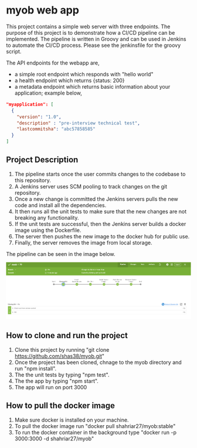 # myob web app
This project contains a simple web server with three endpoints. The purpose of this project is to demonstrate how a CI/CD pipeline can be implemented. The pipeline is written in Groovy and can be used in Jenkins to automate the CI/CD process. Please see the jenkinsfile for the groovy script.

The API endpoints for the webapp are,
- a simple root endpoint which responds with "hello world"
- a health endpoint which returns {status: 200}
- a metadata endpoint which returns basic information about your application; example below,

```json
"myapplication": [
  {
    "version": "1.0",
    "description" : "pre-interview technical test",
    "lastcommitsha": "abc57858585"
  }
]
```

## Project Description 
1. The pipeline starts once the user commits changes to the codebase to this repository.
2. A Jenkins server uses SCM pooling to track changes on the git repository.
3. Once a new change is committed the Jenkins servers pulls the new code and install all the dependencies.
4. It then runs all the unit tests to make sure that the new changes are not breaking any functionality.
5. If the unit tests are successful, then the Jenkins server builds a docker image using the Dockerfile.
6. The server then pushes the new image to the docker hub for public use.
7. Finally, the server removes the image from local storage.

The pipeline can be seen in the image below.

<img src="images/CICD_Pipeline.PNG">

## How to clone and run the project
1. Clone this project by running "git clone https://github.com/shas38/myob.git"
2. Once the project has been cloned, chnage to the myob directory and run "npm install".
3. The the unit tests by typing "npm test".
4. The the app by typing "npm start".
5. The app will run on port 3000

## How to pull the docker image
1. Make sure docker is installed on your machine.
2. To pull the docker image run "docker pull shahriar27/myob:stable"
3. To run the docker container in the background type "docker run -p 3000:3000 -d shahriar27/myob"
